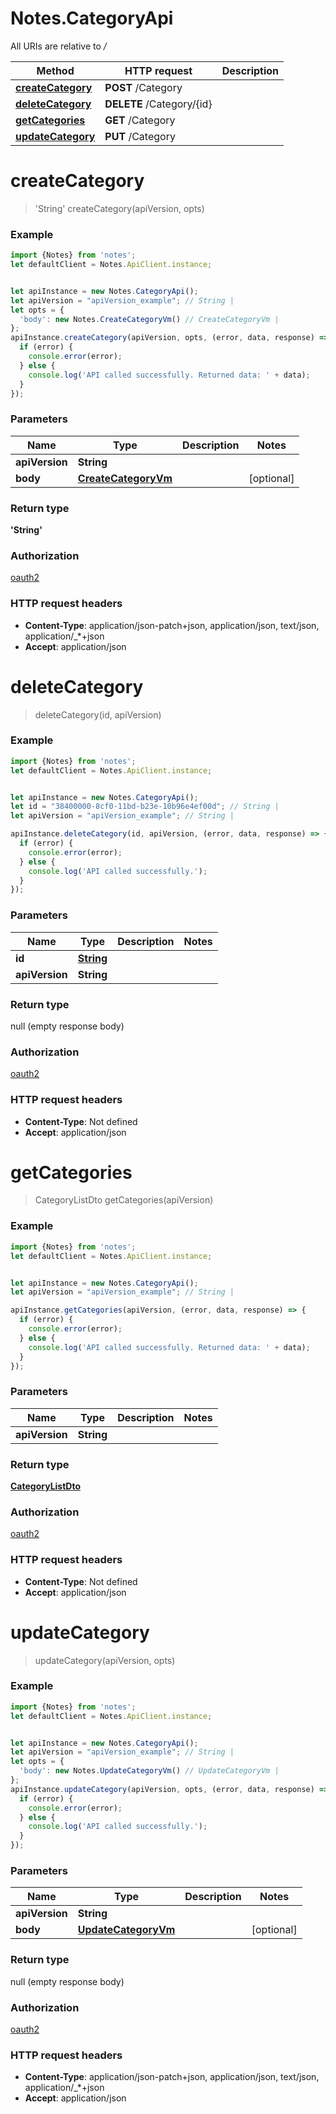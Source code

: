 # Notes.CategoryApi

All URIs are relative to */*

Method | HTTP request | Description
------------- | ------------- | -------------
[**createCategory**](CategoryApi.md#createCategory) | **POST** /Category | 
[**deleteCategory**](CategoryApi.md#deleteCategory) | **DELETE** /Category/{id} | 
[**getCategories**](CategoryApi.md#getCategories) | **GET** /Category | 
[**updateCategory**](CategoryApi.md#updateCategory) | **PUT** /Category | 

<a name="createCategory"></a>
# **createCategory**
> &#x27;String&#x27; createCategory(apiVersion, opts)



### Example
```javascript
import {Notes} from 'notes';
let defaultClient = Notes.ApiClient.instance;


let apiInstance = new Notes.CategoryApi();
let apiVersion = "apiVersion_example"; // String | 
let opts = { 
  'body': new Notes.CreateCategoryVm() // CreateCategoryVm | 
};
apiInstance.createCategory(apiVersion, opts, (error, data, response) => {
  if (error) {
    console.error(error);
  } else {
    console.log('API called successfully. Returned data: ' + data);
  }
});
```

### Parameters

Name | Type | Description  | Notes
------------- | ------------- | ------------- | -------------
 **apiVersion** | **String**|  | 
 **body** | [**CreateCategoryVm**](CreateCategoryVm.md)|  | [optional] 

### Return type

**&#x27;String&#x27;**

### Authorization

[oauth2](../README.md#oauth2)

### HTTP request headers

 - **Content-Type**: application/json-patch+json, application/json, text/json, application/_*+json
 - **Accept**: application/json

<a name="deleteCategory"></a>
# **deleteCategory**
> deleteCategory(id, apiVersion)



### Example
```javascript
import {Notes} from 'notes';
let defaultClient = Notes.ApiClient.instance;


let apiInstance = new Notes.CategoryApi();
let id = "38400000-8cf0-11bd-b23e-10b96e4ef00d"; // String | 
let apiVersion = "apiVersion_example"; // String | 

apiInstance.deleteCategory(id, apiVersion, (error, data, response) => {
  if (error) {
    console.error(error);
  } else {
    console.log('API called successfully.');
  }
});
```

### Parameters

Name | Type | Description  | Notes
------------- | ------------- | ------------- | -------------
 **id** | [**String**](.md)|  | 
 **apiVersion** | **String**|  | 

### Return type

null (empty response body)

### Authorization

[oauth2](../README.md#oauth2)

### HTTP request headers

 - **Content-Type**: Not defined
 - **Accept**: application/json

<a name="getCategories"></a>
# **getCategories**
> CategoryListDto getCategories(apiVersion)



### Example
```javascript
import {Notes} from 'notes';
let defaultClient = Notes.ApiClient.instance;


let apiInstance = new Notes.CategoryApi();
let apiVersion = "apiVersion_example"; // String | 

apiInstance.getCategories(apiVersion, (error, data, response) => {
  if (error) {
    console.error(error);
  } else {
    console.log('API called successfully. Returned data: ' + data);
  }
});
```

### Parameters

Name | Type | Description  | Notes
------------- | ------------- | ------------- | -------------
 **apiVersion** | **String**|  | 

### Return type

[**CategoryListDto**](CategoryListDto.md)

### Authorization

[oauth2](../README.md#oauth2)

### HTTP request headers

 - **Content-Type**: Not defined
 - **Accept**: application/json

<a name="updateCategory"></a>
# **updateCategory**
> updateCategory(apiVersion, opts)



### Example
```javascript
import {Notes} from 'notes';
let defaultClient = Notes.ApiClient.instance;


let apiInstance = new Notes.CategoryApi();
let apiVersion = "apiVersion_example"; // String | 
let opts = { 
  'body': new Notes.UpdateCategoryVm() // UpdateCategoryVm | 
};
apiInstance.updateCategory(apiVersion, opts, (error, data, response) => {
  if (error) {
    console.error(error);
  } else {
    console.log('API called successfully.');
  }
});
```

### Parameters

Name | Type | Description  | Notes
------------- | ------------- | ------------- | -------------
 **apiVersion** | **String**|  | 
 **body** | [**UpdateCategoryVm**](UpdateCategoryVm.md)|  | [optional] 

### Return type

null (empty response body)

### Authorization

[oauth2](../README.md#oauth2)

### HTTP request headers

 - **Content-Type**: application/json-patch+json, application/json, text/json, application/_*+json
 - **Accept**: application/json


